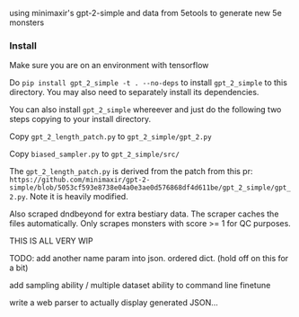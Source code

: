 using minimaxir's gpt-2-simple and data from 5etools to generate new 5e monsters

### Install 
Make sure you are on an environment with tensorflow 

Do `pip install gpt_2_simple -t . --no-deps` to install `gpt_2_simple` to this directory. You may also need to separately install its dependencies. 

You can also install `gpt_2_simple` whereever and just do the following two steps copying to your install directory.

Copy `gpt_2_length_patch.py` to `gpt_2_simple/gpt_2.py`

Copy `biased_sampler.py` to `gpt_2_simple/src/`


The `gpt_2_length_patch.py` is derived from the patch from this pr: `https://github.com/minimaxir/gpt-2-simple/blob/5053cf593e8738e04a0e3ae0d576868df4d611be/gpt_2_simple/gpt_2.py`. Note it is heavily modified. 

Also scraped dndbeyond for extra bestiary data. The scraper caches the files automatically.  Only scrapes monsters with score >= 1 for QC purposes. 

THIS IS ALL VERY WIP 


TODO: 
add another name param into json. ordered dict. (hold off on this for a bit)  

add sampling ability / multiple dataset ability to command line finetune

write a web parser to actually display generated JSON...
